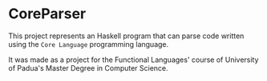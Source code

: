 # CoreParser
This project represents an Haskell program that can parse code written using the `Core Language` programming language.

It was made as a project for the Functional Languages' course of University of Padua's Master Degree in Computer Science.
  